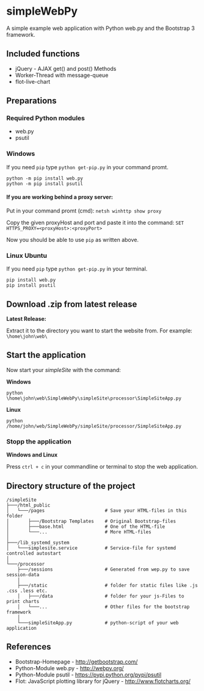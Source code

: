 # simpleWebPy
A simple example web application with Python web.py and the Bootstrap 3 framework.

## Included functions

 * jQuery - AJAX get() and post() Methods
 * Worker-Thread with message-queue
 * flot-live-chart


## Preparations

### Required Python modules

 * web.py
 * psutil

### Windows

If you need `pip` type `python get-pip.py` in your command promt.

```
python -m pip install web.py
python -m pip install psutil
```


#### If you are working behind a proxy server:

Put in your command promt (cmd): `netsh winhttp show proxy`

Copy the given proxyHost and port and paste it into the command: `SET HTTPS_PROXY=<proxyHost>:<proxyPort>`

Now you should be able to use `pip` as written above.


### Linux Ubuntu

If you need `pip` type `python get-pip.py` in your terminal.

```
pip install web.py
pip install psutil
```

## Download .zip from latest release

**Latest Release:**

Extract it to the directory you want to start the website from. For example: `\home\john\web\`

## Start the application

Now start your *simpleSite* with the command: 

**Windows**

```
python \home\john\web\SimpleWebPy\simpleSite\processor\SimpleSiteApp.py
```

**Linux**

```
python /home/john/web/SimpleWebPy/simpleSite/processor/SimpleSiteApp.py
```

### Stopp the application

**Windows and Linux**

Press `ctrl + c` in your commandline or terminal to stop the web application.

## Directory structure of the project

```
/simpleSite
├───/html_public
│   └───/pages                      # Save your HTML-files in this folder
│       ├───/Bootstrap Templates    # Original Bootstrap-files
│       ├───base.html               # One of the HTML-file
│       └───...                     # More HTML-files
│
├───/lib_systemd_system
│   └───simplesite.service          # Service-file for systemd controlled autostart
│
└───/processor
    ├───/sessions                   # Generated from wep.py to save session-data
    │
    ├───/static                     # folder for static files like .js .css .less etc.
    │   ├───/data                   # folder for your js-Files to print charts
    │   └───...                     # Other files for the bootstrap framework
    │
    └───simpleSiteApp.py            # python-script of your web application
```


## References
 
 * Bootstrap-Homepage - http://getbootstrap.com/
 * Python-Module web.py - http://webpy.org/
 * Python-Module psutil - https://pypi.python.org/pypi/psutil
 * Flot: JavaScript plotting library for jQuery - http://www.flotcharts.org/
